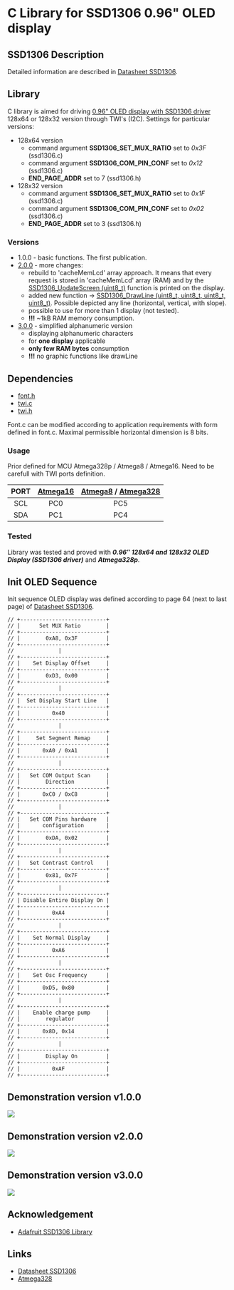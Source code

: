 # C Library for SSD1306 0.96" OLED display

## SSD1306 Description
Detailed information are described in [Datasheet SSD1306](https://cdn-shop.adafruit.com/datasheets/SSD1306.pdf).

## Library
C library is aimed for driving [0.96" OLED display with SSD1306 driver](#demonstration) 128x64 or 128x32 version through TWI's (I2C). Settings for particular versions:
  - 128x64 version
    - command argument **SSD1306_SET_MUX_RATIO** set to *0x3F* (ssd1306.c)
    - command argument **SSD1306_COM_PIN_CONF** set to *0x12*  (ssd1306.c)
    - **END_PAGE_ADDR** set to 7 (ssd1306.h)
  - 128x32 version
    - command argument **SSD1306_SET_MUX_RATIO** set to *0x1F* (ssd1306.c)
    - command argument **SSD1306_COM_PIN_CONF** set to *0x02* (ssd1306.c)
    - **END_PAGE_ADDR** set to 3 (ssd1306.h)

### Versions
- 1.0.0 - basic functions. The first publication.
- [2.0.0](https://github.com/Matiasus/SSD1306/tree/v2.0.0) - more changes: 
  - rebuild to 'cacheMemLcd' array approach. It means that every request is stored in 'cacheMemLcd' array (RAM) and by the [SSD1306_UpdateScreen (uint8_t)](#ssd1306_updatescreen) function is printed on the display.
  - added new function -> [SSD1306_DrawLine (uint8_t, uint8_t, uint8_t, uint8_t)](#ssd1306_drawline). Possible depicted any line (horizontal, vertical, with slope).
  - possible to use for more than 1 display (not tested). 
  - **!!!** ~1kB RAM memory consumption.
- [3.0.0](https://github.com/Matiasus/SSD1306/tree/v3.0.0) - simplified alphanumeric version
  - displaying alphanumeric characters
  - for **one display** applicable
  - **only few RAM bytes** consumption
  - **!!!** no graphic functions like drawLine

## Dependencies
- [font.h](https://github.com/Matiasus/SSD1306/blob/readme-edits/lib/font.h)
- [twi.c](https://github.com/Matiasus/SSD1306/blob/readme-edits/lib/twi.c)
- [twi.h](https://github.com/Matiasus/SSD1306/blob/readme-edits/lib/twi.h)

Font.c can be modified according to application requirements with form defined in font.c. Maximal permissible horizontal dimension is 8 bits.

### Usage
Prior defined for MCU Atmega328p / Atmega8 / Atmega16. Need to be carefull with TWI ports definition.

| PORT  | [Atmega16](http://ww1.microchip.com/downloads/en/devicedoc/doc2466.pdf) | [Atmega8](https://ww1.microchip.com/downloads/en/DeviceDoc/Atmel-2486-8-bit-AVR-microcontroller-ATmega8_L_datasheet.pdf) / [Atmega328](https://ww1.microchip.com/downloads/en/DeviceDoc/ATmega48A-PA-88A-PA-168A-PA-328-P-DS-DS40002061B.pdf) |
| :---: | :---: | :---: |
| SCL | PC0 | PC5 |
| SDA | PC1 | PC4 |

### Tested
Library was tested and proved with **_0.96″ 128x64 and 128x32 OLED Display (SSD1306 driver)_** and **_Atmega328p_**.

## Init OLED Sequence
Init sequence OLED display was defined according to page 64 (next to last page) of [Datasheet SSD1306](https://cdn-shop.adafruit.com/datasheets/SSD1306.pdf).

```
// +---------------------------+
// |      Set MUX Ratio        |
// +---------------------------+
// |        0xA8, 0x3F         |
// +---------------------------+
//              |
// +---------------------------+
// |    Set Display Offset     |
// +---------------------------+
// |        0xD3, 0x00         |
// +---------------------------+
//              |
// +---------------------------+
// |  Set Display Start Line   |
// +---------------------------+
// |          0x40             |
// +---------------------------+
//              |
// +---------------------------+
// |     Set Segment Remap     |
// +---------------------------+
// |       0xA0 / 0xA1         |
// +---------------------------+
//              |
// +---------------------------+
// |   Set COM Output Scan     |
// |        Direction          |
// +---------------------------+
// |       0xC0 / 0xC8         |
// +---------------------------+
//              |
// +---------------------------+
// |   Set COM Pins hardware   |
// |       configuration       |
// +---------------------------+
// |        0xDA, 0x02         |
// +---------------------------+
//              |
// +---------------------------+
// |   Set Contrast Control    |
// +---------------------------+
// |        0x81, 0x7F         |
// +---------------------------+
//              |
// +---------------------------+
// | Disable Entire Display On |
// +---------------------------+
// |          0xA4             |
// +---------------------------+
//              |
// +---------------------------+
// |    Set Normal Display     |
// +---------------------------+
// |          0xA6             |
// +---------------------------+
//              |
// +---------------------------+
// |    Set Osc Frequency      |
// +---------------------------+
// |       0xD5, 0x80          |
// +---------------------------+
//              |
// +---------------------------+
// |    Enable charge pump     |
// |        regulator          |
// +---------------------------+
// |       0x8D, 0x14          |
// +---------------------------+
//              |
// +---------------------------+
// |        Display On         |
// +---------------------------+
// |          0xAF             |
// +---------------------------+
```
## Demonstration version v1.0.0
<img src="img/ssd1306_v100.jpg" />

## Demonstration version v2.0.0
<img src="img/ssd1306_v200.jpg" />

## Demonstration version v3.0.0
<img src="img/ssd1306_v300.jpg" />

## Acknowledgement
- [Adafruit SSD1306 Library](https://github.com/adafruit/Adafruit_SSD1306)

## Links
- [Datasheet SSD1306](https://cdn-shop.adafruit.com/datasheets/SSD1306.pdf)
- [Atmega328](https://ww1.microchip.com/downloads/en/DeviceDoc/ATmega48A-PA-88A-PA-168A-PA-328-P-DS-DS40002061B.pdf)

